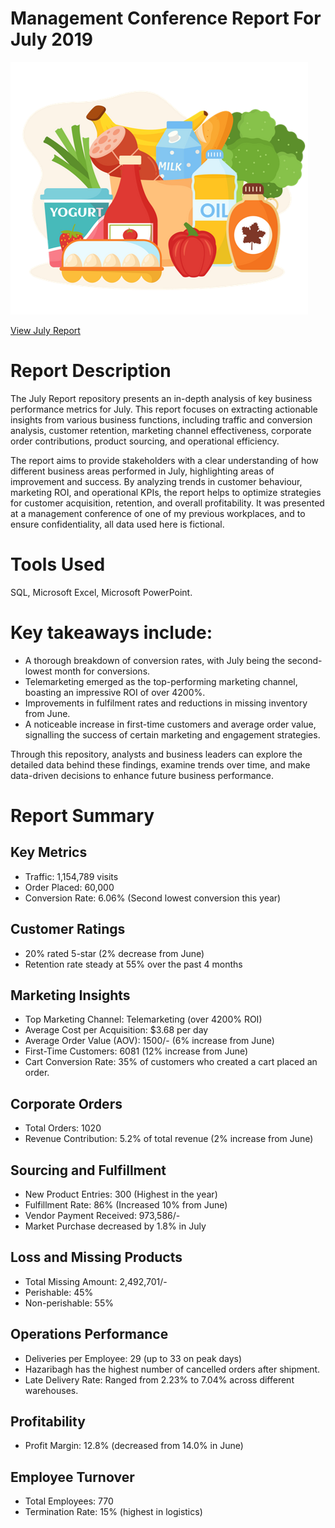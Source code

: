 # Management Conference Report For July 2019

<img src="Picture1.png">

[View July Report](https://sharminhossainbd.github.io/July_Report/July%20Report.pdf)




# Report Description
The July Report repository presents an in-depth analysis of key business performance metrics for July. This report focuses on extracting actionable insights from various business functions, including traffic and conversion analysis, customer retention, marketing channel effectiveness, corporate order contributions, product sourcing, and operational efficiency.

The report aims to provide stakeholders with a clear understanding of how different business areas performed in July, highlighting areas of improvement and success. By analyzing trends in customer behaviour, marketing ROI, and operational KPIs, the report helps to optimize strategies for customer acquisition, retention, and overall profitability. It was presented at a management conference of one of my previous workplaces, and to ensure confidentiality, all data used here is fictional.

# Tools Used
SQL, Microsoft Excel, Microsoft PowerPoint.

# Key takeaways include:

- A thorough breakdown of conversion rates, with July being the second-lowest month for conversions.
- Telemarketing emerged as the top-performing marketing channel, boasting an impressive ROI of over 4200%.
- Improvements in fulfilment rates and reductions in missing inventory from June.
- A noticeable increase in first-time customers and average order value, signalling the success of certain marketing and engagement strategies.
  
Through this repository, analysts and business leaders can explore the detailed data behind these findings, examine trends over time, and make data-driven decisions to enhance future business performance.

# Report Summary
## Key Metrics
- Traffic: 1,154,789 visits
- Order Placed: 60,000
- Conversion Rate: 6.06% (Second lowest conversion this year)

## Customer Ratings

- 20% rated 5-star (2% decrease from June)
- Retention rate steady at 55% over the past 4 months
  
## Marketing Insights

- Top Marketing Channel: Telemarketing (over 4200% ROI)
- Average Cost per Acquisition: $3.68 per day
- Average Order Value (AOV): 1500/- (6% increase from June)
- First-Time Customers: 6081 (12% increase from June)
- Cart Conversion Rate: 35% of customers who created a cart placed an order.

## Corporate Orders

- Total Orders: 1020
- Revenue Contribution: 5.2% of total revenue (2% increase from June)
  
## Sourcing and Fulfillment

- New Product Entries: 300 (Highest in the year)
- Fulfillment Rate: 86% (Increased 10% from June)
- Vendor Payment Received: 973,586/-
- Market Purchase decreased by 1.8% in July 
  
## Loss and Missing Products

- Total Missing Amount: 2,492,701/-
- Perishable: 45%
- Non-perishable: 55%

## Operations Performance

- Deliveries per Employee: 29 (up to 33 on peak days)
- Hazaribagh has the highest number of cancelled orders after shipment. 
- Late Delivery Rate: Ranged from 2.23% to 7.04% across different warehouses.
  
## Profitability

- Profit Margin: 12.8% (decreased from 14.0% in June)
  
## Employee Turnover

- Total Employees: 770
- Termination Rate: 15% (highest in logistics)
